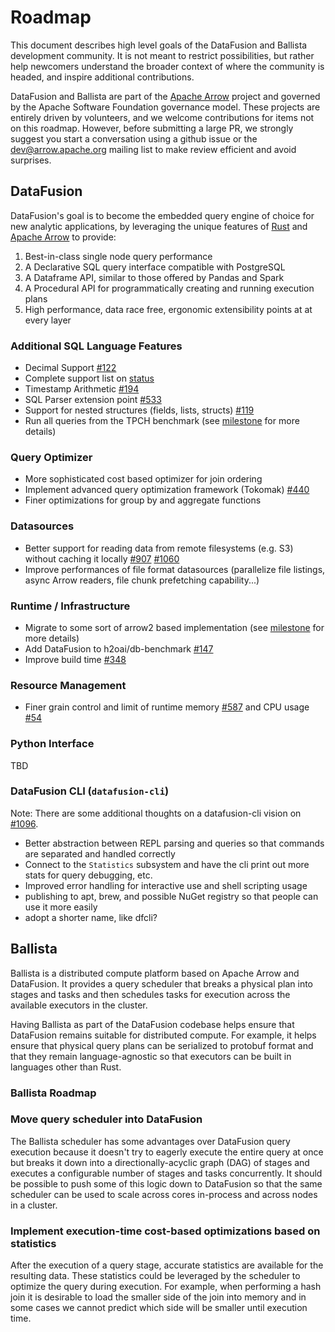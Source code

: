 <!--
Licensed to the Apache Software Foundation (ASF) under one
or more contributor license agreements. See the NOTICE file
distributed with this work for additional information
regarding copyright ownership. The ASF licenses this file
to you under the Apache License, Version 2.0 (the
"License"); you may not use this file except in compliance
with the License. You may obtain a copy of the License at

    http://www.apache.org/licenses/LICENSE-2.0

Unless required by applicable law or agreed to in writing,
software distributed under the License is distributed on an
"AS IS" BASIS, WITHOUT WARRANTIES OR CONDITIONS OF ANY
KIND, either express or implied. See the License for the
specific language governing permissions and limitations
under the License.
-->

# Roadmap

This document describes high level goals of the DataFusion and
Ballista development community. It is not meant to restrict
possibilities, but rather help newcomers understand the broader
context of where the community is headed, and inspire
additional contributions.

DataFusion and Ballista are part of the [Apache
Arrow](https://arrow.apache.org/) project and governed by the Apache
Software Foundation governance model. These projects are entirely
driven by volunteers, and we welcome contributions for items not on
this roadmap. However, before submitting a large PR, we strongly
suggest you start a conversation using a github issue or the
dev@arrow.apache.org mailing list to make review efficient and avoid
surprises.

## DataFusion

DataFusion's goal is to become the embedded query engine of choice
for new analytic applications, by leveraging the unique features of
[Rust](https://www.rust-lang.org/) and [Apache Arrow](https://arrow.apache.org/)
to provide:

1. Best-in-class single node query performance
2. A Declarative SQL query interface compatible with PostgreSQL
3. A Dataframe API, similar to those offered by Pandas and Spark
4. A Procedural API for programmatically creating and running execution plans
5. High performance, data race free, ergonomic extensibility points at at every layer

### Additional SQL Language Features

- Decimal Support [#122](https://github.com/apache/arrow-datafusion/issues/122)
- Complete support list on [status](https://github.com/apache/arrow-datafusion/blob/master/README.md#status)
- Timestamp Arithmetic [#194](https://github.com/apache/arrow-datafusion/issues/194)
- SQL Parser extension point [#533](https://github.com/apache/arrow-datafusion/issues/533)
- Support for nested structures (fields, lists, structs) [#119](https://github.com/apache/arrow-datafusion/issues/119)
- Run all queries from the TPCH benchmark (see [milestone](https://github.com/apache/arrow-datafusion/milestone/2) for more details)

### Query Optimizer

- More sophisticated cost based optimizer for join ordering
- Implement advanced query optimization framework (Tokomak) [#440](https://github.com/apache/arrow-datafusion/issues/440)
- Finer optimizations for group by and aggregate functions

### Datasources

- Better support for reading data from remote filesystems (e.g. S3) without caching it locally [#907](https://github.com/apache/arrow-datafusion/issues/907) [#1060](https://github.com/apache/arrow-datafusion/issues/1060)
- Improve performances of file format datasources (parallelize file listings, async Arrow readers, file chunk prefetching capability...)

### Runtime / Infrastructure

- Migrate to some sort of arrow2 based implementation (see [milestone](https://github.com/apache/arrow-datafusion/milestone/3) for more details)
- Add DataFusion to h2oai/db-benchmark [#147](https://github.com/apache/arrow-datafusion/issues/147)
- Improve build time [#348](https://github.com/apache/arrow-datafusion/issues/348)

### Resource Management

- Finer grain control and limit of runtime memory [#587](https://github.com/apache/arrow-datafusion/issues/587) and CPU usage [#54](https://github.com/apache/arrow-datafusion/issues/64)

### Python Interface

TBD

### DataFusion CLI (`datafusion-cli`)

Note: There are some additional thoughts on a datafusion-cli vision on [#1096](https://github.com/apache/arrow-datafusion/issues/1096#issuecomment-939418770).

- Better abstraction between REPL parsing and queries so that commands are separated and handled correctly
- Connect to the `Statistics` subsystem and have the cli print out more stats for query debugging, etc.
- Improved error handling for interactive use and shell scripting usage
- publishing to apt, brew, and possible NuGet registry so that people can use it more easily
- adopt a shorter name, like dfcli?

## Ballista

Ballista is a distributed compute platform based on Apache Arrow and DataFusion. It provides a query scheduler that
breaks a physical plan into stages and tasks and then schedules tasks for execution across the available executors
in the cluster.

Having Ballista as part of the DataFusion codebase helps ensure that DataFusion remains suitable for distributed
compute. For example, it helps ensure that physical query plans can be serialized to protobuf format and that they
remain language-agnostic so that executors can be built in languages other than Rust.

### Ballista Roadmap

### Move query scheduler into DataFusion

The Ballista scheduler has some advantages over DataFusion query execution because it doesn't try to eagerly execute
the entire query at once but breaks it down into a directionally-acyclic graph (DAG) of stages and executes a
configurable number of stages and tasks concurrently. It should be possible to push some of this logic down to
DataFusion so that the same scheduler can be used to scale across cores in-process and across nodes in a cluster.

### Implement execution-time cost-based optimizations based on statistics

After the execution of a query stage, accurate statistics are available for the resulting data. These statistics
could be leveraged by the scheduler to optimize the query during execution. For example, when performing a hash join
it is desirable to load the smaller side of the join into memory and in some cases we cannot predict which side will
be smaller until execution time.

